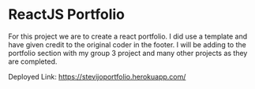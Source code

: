 #  ReactJS Portfolio      

For this project we are to create a react portfolio. I did use a template and have given credit to the original coder in the footer. I will be adding to the portfolio section with my group 3 project and many other projects as they are completed. 

Deployed Link:
https://stevijoportfolio.herokuapp.com/


